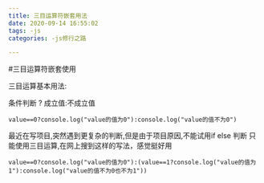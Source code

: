 ```yaml
---
title: 三目运算符嵌套用法
date: 2020-09-14 16:55:02
tags: -js
categories: -js修行之路

---
```


#三目运算符嵌套使用

三目运算基本用法:

条件判断 ? 成立值:不成立值
```
value==0?console.log("value的值为0"):console.log("value的值不为0")
```
最近在写项目,突然遇到更复杂的判断,但是由于项目原因,不能试用if else 判断 只能使用三目运算,在网上搜到这样的写法，感觉挺好用
```
value==0?console.log("value的值为0"):(value==1?console.log("value的值为1"):console.log("value的值不为0也不为1"))
```
